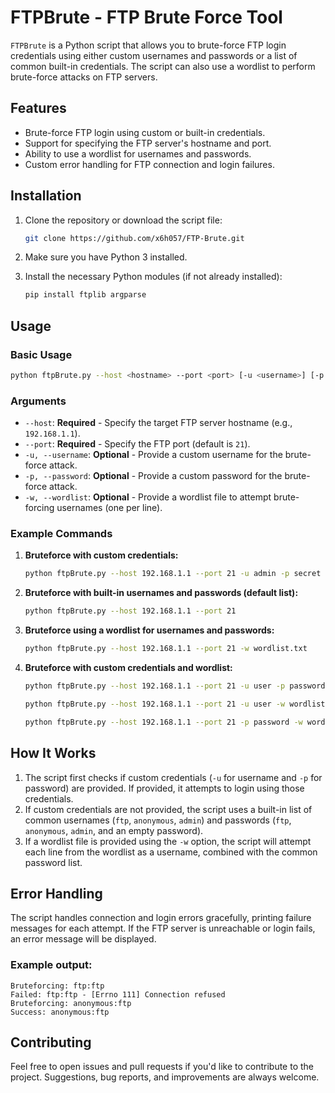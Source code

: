 # FTPBrute - FTP Brute Force Tool

`FTPBrute` is a Python script that allows you to brute-force FTP login credentials using either custom usernames and passwords or a list of common built-in credentials. The script can also use a wordlist to perform brute-force attacks on FTP servers.

## Features

- Brute-force FTP login using custom or built-in credentials.
- Support for specifying the FTP server's hostname and port.
- Ability to use a wordlist for usernames and passwords.
- Custom error handling for FTP connection and login failures.
  
## Installation

1. Clone the repository or download the script file:
   ```bash
   git clone https://github.com/x6h057/FTP-Brute.git
   ```

2. Make sure you have Python 3 installed.

3. Install the necessary Python modules (if not already installed):
   ```bash
   pip install ftplib argparse
   ```

## Usage

### Basic Usage

```bash
python ftpBrute.py --host <hostname> --port <port> [-u <username>] [-p <password>] [-w <wordlist>]
```

### Arguments

- `--host`: **Required** - Specify the target FTP server hostname (e.g., `192.168.1.1`).
- `--port`: **Required** - Specify the FTP port (default is `21`).
- `-u, --username`: **Optional** - Provide a custom username for the brute-force attack.
- `-p, --password`: **Optional** - Provide a custom password for the brute-force attack.
- `-w, --wordlist`: **Optional** - Provide a wordlist file to attempt brute-forcing usernames (one per line).

### Example Commands

1. **Bruteforce with custom credentials:**

   ```bash
   python ftpBrute.py --host 192.168.1.1 --port 21 -u admin -p secret
   ```

2. **Bruteforce with built-in usernames and passwords (default list):**

   ```bash
   python ftpBrute.py --host 192.168.1.1 --port 21
   ```

3. **Bruteforce using a wordlist for usernames and passwords:**

   ```bash
   python ftpBrute.py --host 192.168.1.1 --port 21 -w wordlist.txt
   ```

4. **Bruteforce with custom credentials and wordlist:**

   ```bash
   python ftpBrute.py --host 192.168.1.1 --port 21 -u user -p password -w wordlist.txt

   python ftpBrute.py --host 192.168.1.1 --port 21 -u user -w wordlist.txt

   python ftpBrute.py --host 192.168.1.1 --port 21 -p password -w wordlist.txt


   ```

## How It Works

1. The script first checks if custom credentials (`-u` for username and `-p` for password) are provided. If provided, it attempts to login using those credentials.
2. If custom credentials are not provided, the script uses a built-in list of common usernames (`ftp`, `anonymous`, `admin`) and passwords (`ftp`, `anonymous`, `admin`, and an empty password).
3. If a wordlist file is provided using the `-w` option, the script will attempt each line from the wordlist as a username, combined with the common password list.

## Error Handling

The script handles connection and login errors gracefully, printing failure messages for each attempt. If the FTP server is unreachable or login fails, an error message will be displayed.

### Example output:
```
Bruteforcing: ftp:ftp
Failed: ftp:ftp - [Errno 111] Connection refused
Bruteforcing: anonymous:ftp
Success: anonymous:ftp
```

## Contributing

Feel free to open issues and pull requests if you'd like to contribute to the project. Suggestions, bug reports, and improvements are always welcome.